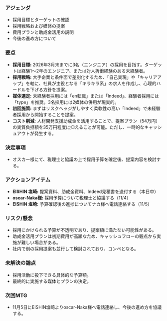 ### アジェンダ
- 採用目標とターゲットの確認
- 採用戦略および媒体の提案
- 費用プランと助成金活用の説明
- 今後の進め方について

### 要点
- **採用目標:** 2026年3月末までに3名（エンジニア）の採用を目指す。ターゲットは経験1〜2年のエンジニア、または対人折衝経験のある未経験者。
- **採用戦略:** 大手企業と条件面で差別化するため、「自己実現」や「キャリアアップ」を軸に、社員が主役となる「キラキラ系」の求人を作成し、心理的ハードルを下げる方針を提案。
- **媒体選定:** 未経験者採用には「en転職」または「Indeed」、経験者採用には「type」を推奨。3名採用には2媒体の併用が現実的。
- **初回施策:** まずはリスクヘッジがしやすく柔軟性の高い「Indeed」で未経験者採用から開始することを提案。
- **コスト削減:** 人材開発支援助成金を活用することで、提案プラン（54万円）の実質負担額を35万円程度に抑えることが可能。ただし、一時的なキャッシュアウトが発生する。

### 決定事項
- オスカー様にて、税理士と協議の上で採用予算を確定後、提案内容を検討する。

### アクションアイテム
- **EISHIN 塩崎:** 提案資料、助成金資料、Indeed見積書を送付する（本日中）
- **oscar-Naka様:** 採用予算について税理士と協議する（11/4）
- **EISHIN 塩崎:** 予算確認後の進捗についてナカ様へ電話連絡する（11/5）

### リスク/懸念
- 採用にかけられる予算が不透明であり、提案額に満たない可能性がある。
- 助成金活用プランは初期費用が高額なため、キャッシュフローの観点から実施が難しい場合がある。
- 社内で別の採用提案も並行して検討されており、コンペとなる。

### 未解決の論点
- 採用活動に投下できる具体的な予算額。
- 最終的に実施する媒体とプランの決定。

### 次回MTG
- 11月5日にEISHIN塩崎よりoscar-Naka様へ電話連絡し、今後の進め方を協議する。